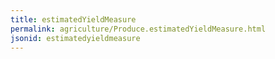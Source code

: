 ```yaml
---
title: estimatedYieldMeasure
permalink: agriculture/Produce.estimatedYieldMeasure.html
jsonid: estimatedyieldmeasure
---
```

